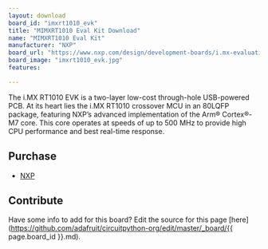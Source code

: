 ```yaml
---
layout: download
board_id: "imxrt1010_evk"
title: "MIMXRT1010 Eval Kit Download"
name: "MIMXRT1010 Eval Kit"
manufacturer: "NXP"
board_url: "https://www.nxp.com/design/development-boards/i.mx-evaluation-and-development-boards/i.mx-rt1010-evaluation-kit:MIMXRT1010-EVK"
board_image: "imxrt1010_evk.jpg"
features:

---
```

The i.MX RT1010 EVK is a two-layer low-cost through-hole USB-powered PCB. At its heart lies the i.MX RT1010 crossover MCU in an 80LQFP package, featuring NXP’s advanced implementation of the Arm® Cortex®-M7 core. This core operates at speeds of up to 500 MHz to provide high CPU performance and best real-time response.

## Purchase
* [NXP](https://www.nxp.com/design/development-boards/i.mx-evaluation-and-development-boards/i.mx-rt1010-evaluation-kit:MIMXRT1010-EVK)

## Contribute

Have some info to add for this board? Edit the source for this page [here](https://github.com/adafruit/circuitpython-org/edit/master/_board/{{ page.board_id }}.md).
